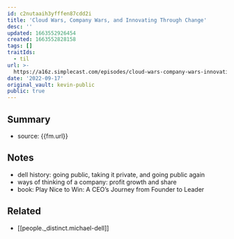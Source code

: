 ```yaml
---
id: c2nutaaih3yfffen87cdd2i
title: 'Cloud Wars, Company Wars, and Innovating Through Change'
desc: ''
updated: 1663552926454
created: 1663552828158
tags: []
traitIds:
  - til
url: >-
  https://a16z.simplecast.com/episodes/cloud-wars-company-wars-innovation-5vbmjvYn
date: '2022-09-17'
original_vault: kevin-public
public: true
---
```


## Summary
- source: {{fm.url}}

## Notes
- dell history: going public, taking it private, and going public again
- ways of thinking of a company: profit growth and share
- book: Play Nice to Win: A CEO’s Journey from Founder to Leader 

## Related
- [[people._distinct.michael-dell]]

